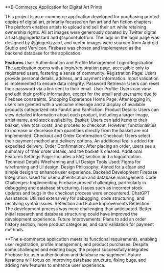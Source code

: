 **E-Commerce Application for Digital Art Prints

This project is an e-commerce application developed for purchasing printed copies of digital art, primarily focused on fan art and fan fiction chapters. The platform enables artists to upload and sell their art while retaining ownership rights. All art images were generously donated by Twitter digital artists @gingerlizzard and @spoonfulofrum. The logo on the login page was designed by @gingerlizzard, and vector images were sourced from Android Studio and VeryIcon. Firebase was chosen and implemented as the backend database for the application.

**Features**
User Authentication and Profile Management
Login/Registration: The application opens with a login/registration page, accessible only to registered users, fostering a sense of community.
Registration Page: Users provide personal details, address, and payment information. Input validation is implemented to ensure data integrity.
Password Retrieval: Users can reset their password via a link sent to their email.
User Profile: Users can view and edit their profile information, except for the email and username due to Firebase constraints.
Shopping Experience
Home Page: After logging in, users are greeted with a welcome message and a display of available products categorized into FanArt and FanFiction.
Product Details: Users can view detailed information about each product, including a larger image, artist name, and stock availability.
Basket: Users can add items to their basket, view total costs, and proceed to checkout. However, functionalities to increase or decrease item quantities directly from the basket are not implemented.
Checkout and Order Confirmation
Checkout: Users select their payment method and delivery options. An additional fee is added for expedited delivery.
Order Confirmation: After placing an order, users see a summary of their order details, and the basket is cleared.
Additional Features
Settings Page: Includes a FAQ section and a logout option.
Technical Details
Wireframing and UI Design
Tools Used: Figma for wireframing and UI design.
Design Philosophy: Aimed for a clean and simple design to enhance user experience.
Backend Development
Firebase Integration: Used for user authentication and database management.
Code Challenges: Implementing Firebase proved challenging, particularly in debugging and database structuring. Issues such as incorrect stock updates and bugs in the checkout process were encountered.
ChatGPT Assistance: Utilized extensively for debugging, code structuring, and resolving syntax issues.
Reflection and Future Improvements
Reflection: The development process was more challenging than anticipated. Better initial research and database structuring could have improved the development experience.
Future Improvements: Plans to add an order history section, more product categories, and card validation for payment methods.

**The e-commerce application meets its functional requirements, enabling user registration, profile management, and product purchases. Despite some challenges and existing bugs, the project successfully integrates Firebase for user authentication and database management. Future iterations will focus on improving database structure, fixing bugs, and adding new features to enhance user experience.
